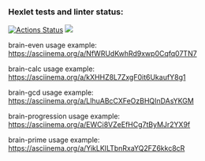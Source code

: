 ### Hexlet tests and linter status:
[![Actions Status](https://github.com/NoFate35/python-project-49/workflows/hexlet-check/badge.svg)](https://github.com/NoFate35/python-project-49/actions)
<a href="https://codeclimate.com/github/NoFate35/python-project-49/maintainability"><img src="https://api.codeclimate.com/v1/badges/fe4bc2791b3d9a0e2582/maintainability" /></a>

brain-even usage example:
https://asciinema.org/a/NfWRUdKwhRd9xwp0Cqfq07TN7

brain-calc usage example:
https://asciinema.org/a/kXHHZ8L7ZxgF0it6UkaufY8g1

brain-gcd usage example:
https://asciinema.org/a/LlhuABcCXFeOzBHQInDAsYKGM

brain-progression usage example:
https://asciinema.org/a/EWCi8VZeEfHCg7tByMJr2YX9f

brain-prime usage example:
https://asciinema.org/a/YikLKILTbnRxaYQ2FZ6kkc8cR




